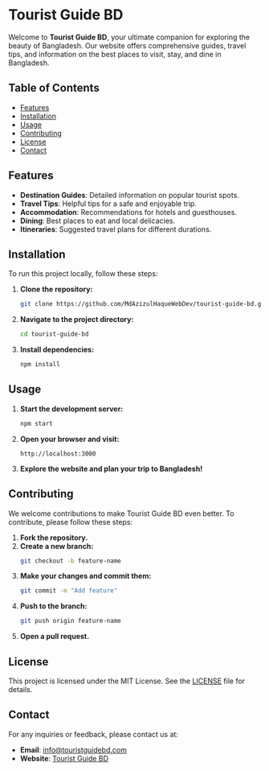 # Tourist Guide BD

Welcome to **Tourist Guide BD**, your ultimate companion for exploring the beauty of Bangladesh. Our website offers comprehensive guides, travel tips, and information on the best places to visit, stay, and dine in Bangladesh.

## Table of Contents

- [Features](#features)
- [Installation](#installation)
- [Usage](#usage)
- [Contributing](#contributing)
- [License](#license)
- [Contact](#contact)

## Features

- **Destination Guides**: Detailed information on popular tourist spots.
- **Travel Tips**: Helpful tips for a safe and enjoyable trip.
- **Accommodation**: Recommendations for hotels and guesthouses.
- **Dining**: Best places to eat and local delicacies.
- **Itineraries**: Suggested travel plans for different durations.

## Installation

To run this project locally, follow these steps:

1. **Clone the repository:**
   ```bash
   git clone https://github.com/MdAzizulHaqueWebDev/tourist-guide-bd.git

2. **Navigate to the project directory:**
   ```bash
   cd tourist-guide-bd
   ```

3. **Install dependencies:**
   ```bash
   npm install
   ```

## Usage

1. **Start the development server:**
   ```bash
   npm start
   ```

2. **Open your browser and visit:**
   ```
   http://localhost:3000
   ```

3. **Explore the website and plan your trip to Bangladesh!**

## Contributing

We welcome contributions to make Tourist Guide BD even better. To contribute, please follow these steps:

1. **Fork the repository.**
2. **Create a new branch:**
   ```bash
   git checkout -b feature-name
   ```
3. **Make your changes and commit them:**
   ```bash
   git commit -m "Add feature"
   ```
4. **Push to the branch:**
   ```bash
   git push origin feature-name
   ```
5. **Open a pull request.**

## License

This project is licensed under the MIT License. See the [LICENSE](LICENSE) file for details.

## Contact

For any inquiries or feedback, please contact us at:
- **Email**: info@touristguidebd.com
- **Website**: [Tourist Guide BD](https://www.touristguidebd.com)

